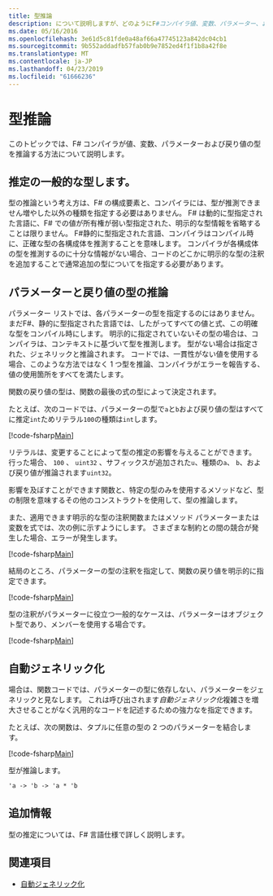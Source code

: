 ```yaml
---
title: 型推論
description: について説明しますが、どのようにF#コンパイラ値、変数、パラメーター、および戻り値の型を推論します。
ms.date: 05/16/2016
ms.openlocfilehash: 3e61d5c81fde0a48af66a47745123a842dc04cb1
ms.sourcegitcommit: 9b552addadfb57fab0b9e7852ed4f1f1b8a42f8e
ms.translationtype: MT
ms.contentlocale: ja-JP
ms.lasthandoff: 04/23/2019
ms.locfileid: "61666236"
---
```

# <a name="type-inference"></a>型推論

このトピックでは、F# コンパイラが値、変数、パラメーターおよび戻り値の型を推論する方法について説明します。

## <a name="type-inference-in-general"></a>推定の一般的な型します。

型の推論という考え方は、F# の構成要素と、コンパイラには、型が推測できません増やした以外の種類を指定する必要はありません。 F# は動的に型指定された言語に、F# での値が所有権が弱い型指定された、明示的な型情報を省略することは限りません。 F#静的に型指定された言語、コンパイラはコンパイル時に、正確な型の各構成体を推測することを意味します。 コンパイラが各構成体の型を推測するのに十分な情報がない場合、コードのどこかに明示的な型の注釈を追加することで通常追加の型についてを指定する必要があります。

## <a name="inference-of-parameter-and-return-types"></a>パラメーターと戻り値の型の推論

パラメーター リストでは、各パラメーターの型を指定するのにはありません。 まだF#、静的に型指定された言語では、したがってすべての値と式、この明確な型をコンパイル時にします。 明示的に指定されていないその型の場合は、コンパイラは、コンテキストに基づいて型を推測します。 型がない場合は指定された、ジェネリックと推論されます。 コードでは、一貫性がない値を使用する場合、このような方法ではなく 1 つ型を推論、コンパイラがエラーを報告する、値の使用箇所をすべてを満たします。

関数の戻り値の型は、関数の最後の式の型によって決定されます。

たとえば、次のコードでは、パラメーターの型で`a`と`b`および戻り値の型はすべてに推定`int`ためリテラル`100`の種類は`int`します。

[!code-fsharp[Main](../../../samples/snippets/fsharp/lang-ref-3/snippet301.fs)]

リテラルは、変更することによって型の推定の影響を与えることができます。 行った場合、 `100` 、 `uint32` 、サフィックスが追加された`u`、種類の`a`、 `b`、および戻り値が推論されます`uint32`。

影響を及ぼすことができます関数と、特定の型のみを使用するメソッドなど、型の制限を意味するその他のコンストラクトを使用して、型の推論します。

また、適用できます明示的な型の注釈関数またはメソッド パラメーターまたは変数を式では、次の例に示すようにします。 さまざまな制約との間の競合が発生した場合、エラーが発生します。

[!code-fsharp[Main](../../../samples/snippets/fsharp/lang-ref-3/snippet302.fs)]

結局のところ、パラメーターの型の注釈を指定して、関数の戻り値を明示的に指定できます。

[!code-fsharp[Main](../../../samples/snippets/fsharp/lang-ref-3/snippet303.fs)]

型の注釈がパラメーターに役立つ一般的なケースは、パラメーターはオブジェクト型であり、メンバーを使用する場合です。

[!code-fsharp[Main](../../../samples/snippets/fsharp/lang-ref-3/snippet304.fs)]

## <a name="automatic-generalization"></a>自動ジェネリック化

場合は、関数コードでは、パラメーターの型に依存しない、パラメーターをジェネリックと見なします。 これは呼び出されます*自動ジェネリック化*複雑さを増大させることがなく汎用的なコードを記述するための強力なを指定できます。

たとえば、次の関数は、タプルに任意の型の 2 つのパラメーターを結合します。

[!code-fsharp[Main](../../../samples/snippets/fsharp/lang-ref-3/snippet305.fs)]

型が推論します。

```fsharp
'a -> 'b -> 'a * 'b
```

## <a name="additional-information"></a>追加情報

型の推定については、F# 言語仕様で詳しく説明します。

## <a name="see-also"></a>関連項目

- [自動ジェネリック化](generics/automatic-generalization.md)